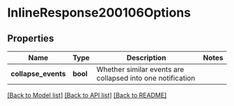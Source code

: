 # InlineResponse200106Options

## Properties
Name | Type | Description | Notes
------------ | ------------- | ------------- | -------------
**collapse_events** | **bool** | Whether similar events are collapsed into one notification | 

[[Back to Model list]](../README.md#documentation-for-models) [[Back to API list]](../README.md#documentation-for-api-endpoints) [[Back to README]](../README.md)


